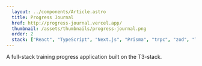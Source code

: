 ```yaml
---
  layout: ../components/Article.astro
  title: Progress Journal
  href: http://progress-journal.vercel.app/
  thumbnail: /assets/thumbnails/progress-journal.png
  order: 2
  stack: ["React", "TypeScript", "Next.js", "Prisma", "trpc", "zod", "TailwindCSS"]
---
```


A full-stack training progress application built on the T3-stack. 